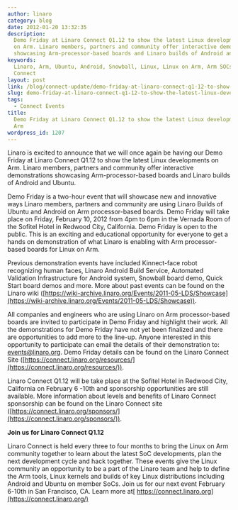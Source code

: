 ```yaml
---
author: linaro
category: blog
date: 2012-01-20 13:32:35
description:
  Demo Friday at Linaro Connect Q1.12 to show the latest Linux developments
  on Arm. Linaro members, partners and community offer interactive demonstrations
  showcasing Arm-processor-based boards and Linaro builds of Android and Ubuntu.
keywords:
  Linaro, Arm, Ubuntu, Android, Snowball, Linux, Linux on Arm, Arm SOCs, Linaro
  Connect
layout: post
link: /blog/connect-update/demo-friday-at-linaro-connect-q1-12-to-show-the-latest-linux-developments-on-arm/
slug: demo-friday-at-linaro-connect-q1-12-to-show-the-latest-linux-developments-on-arm
tags:
  - Connect Events
title:
  Demo Friday at Linaro Connect Q1.12 to show the latest Linux developments on
  Arm
wordpress_id: 1207
---
```


Linaro is excited to announce that we will once again be having our Demo Friday at Linaro Connect Q1.12 to show the latest Linux developments on Arm. Linaro members, partners and community offer interactive demonstrations showcasing Arm-processor-based boards and Linaro builds of Android and Ubuntu.

Demo Friday is a two-hour event that will showcase new and innovative ways Linaro members, partners and community are using Linaro Builds of Ubuntu and Android on Arm processor-based boards. Demo Friday will take place on Friday, February 10, 2012 from 4pm to 6pm in the Vernada Room of the Sofitel Hotel in Redwood City, California. Demo Friday is open to the public. This is an exciting and educational opportunity for everyone to get a hands on demonstration of what Linaro is enabling with Arm processor-based boards for Linux on Arm.

Previous demonstration events have included Kinnect-face robot recognizing human faces, Linaro Android Build Service, Automated Validation Infrastructure for Android system, Snowball board demo, Quick Start board demos and more. More about past events can be found on the Linaro wiki ([https://wiki-archive.linaro.org/Events/2011-05-LDS/Showcase](https://wiki-archive.linaro.org/Events/2011-05-LDS/Showcase)).

All companies and engineers who are using Linaro on Arm processor-based boards are invited to participate in Demo Friday and highlight their work. All the demonstrations for Demo Friday have not yet been finalized and there are opportunities to add more to the line-up. Anyone interested in this opportunity to participate can email the details of their demonstration to: events@linaro.org. Demo Friday details can be found on the Linaro Connect Site ([https://connect.linaro.org/resources/](https://connect.linaro.org/resources/)).

Linaro Connect Q1.12 will be take place at the Sofitel Hotel in Redwood City, California on February 6 -10th and sponsorship opportunities are still available. More information about levels and benefits of Linaro Connect sponsorship can be found on the Linaro Connect site ([https://connect.linaro.org/sponsors/](https://connect.linaro.org/sponsors/)).

**Join us for Linaro Connect Q1.12**

Linaro Connect is held every three to four months to bring the Linux on Arm community together to learn about the latest SoC developments, plan the next development cycle and hack together. These events give the Linux community an opportunity to be a part of the Linaro team and help to define the Arm tools, Linux kernels and builds of key Linux distributions including Android and Ubuntu on member SoCs. Join us for our next event February 6-10th in San Francisco, CA. Learn more at[ https://connect.linaro.org](https://connect.linaro.org/)

